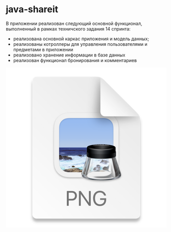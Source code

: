 # java-shareit

В приложении реализован следующий основной функционал,
выполненный в рамках техничского задания 14 спринта:
* реализована основной каркас приложения и модель данных;
* реализованы котроллеры для управления пользователями и предметами в приложении
* реализовано хранение информации в базе данных
* реализован функционал бронирования и комментариев

![db.png](img.png "db")



